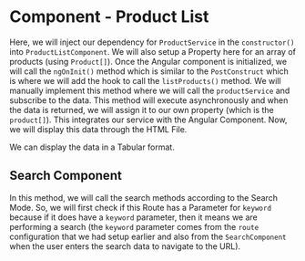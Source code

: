 # Component - Product List
<p>Here, we will inject our dependency for <code>ProductService</code> in the <code>constructor()</code> into <code>ProductListComponent</code>. We will also setup a Property here for an array of products (using <code>Product[]</code>). Once the Angular component is initialized, we will call the <code>ngOnInit()</code> method which is similar to the <code>PostConstruct</code> which is where we will add the hook to call the <code>listProducts()</code> method. We will manually implement this method where we will call the <code>productService</code> and subscribe to the data. This method will execute asynchronously and when the data is returned, we will assign it to our own property (which is the <code>product[]</code>). This integrates our service with the Angular Component. Now, we will display this data through the HTML File.</p>

<p>We can display the data in a Tabular format.</p>

## Search Component
<div>
    <p>In this method, we will call the search methods according to the Search Mode. So, we will first check if this Route has a Parameter for <code>keyword</code> because if it does have a <code>keyword</code> parameter, then it means we are performing a search (the <code>keyword</code> parameter comes from the <code>route</code> configuration that we had setup earlier and also from the <code>SearchComponent</code> when the user enters the search data to navigate to the URL). </p>
</div>